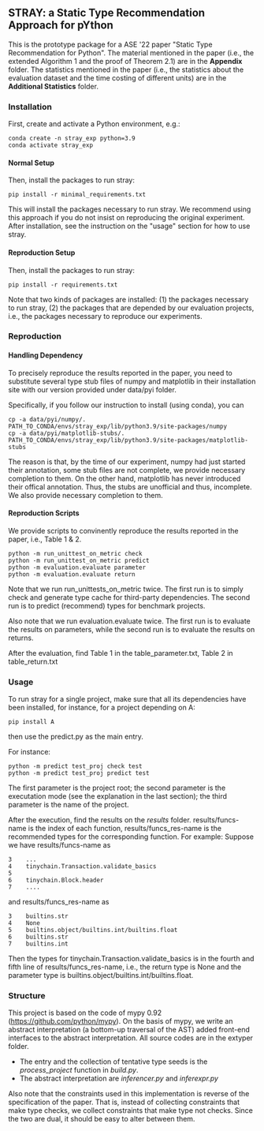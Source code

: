 ## STRAY: a Static Type Recommendation Approach for pYthon

This is the prototype package for a ASE '22 paper "Static Type Recommendation for Python". 
The material mentioned in the paper (i.e., the extended Algorithm 1 and the proof of Theorem 2.1) are in the **Appendix** folder. 
The statistics mentioned in the paper (i.e., the statistics about the evaluation dataset and the time costing of different units) are in the **Additional Statistics** folder. 




### Installation
First, create and activate a Python environment, e.g.: 

```
conda create -n stray_exp python=3.9
conda activate stray_exp
```
#### Normal Setup
Then, install the packages to run stray:

```
pip install -r minimal_requirements.txt
```

This will install the packages necessary to run stray. We recommend using this approach if you do not insist on reproducing the original experiment. 
After installation, see the instruction on the "usage" section for how to use stray. 



#### Reproduction Setup
Then, install the packages to run stray:

```
pip install -r requirements.txt
```

Note that two kinds of packages are installed: (1) the packages necessary to run stray, (2) the packages that are depended by our evaluation projects, i.e., the packages necessary to reproduce our experiments. 


### Reproduction

#### Handling Dependency
To precisely reproduce the results reported in the paper, you need to substitute several type stub files of numpy and matplotlib in their installation site with our version provided under data/pyi folder. 

Specifically, if you follow our instruction to install (using conda), you can 
```
cp -a data/pyi/numpy/. PATH_TO_CONDA/envs/stray_exp/lib/python3.9/site-packages/numpy
cp -a data/pyi/matplotlib-stubs/. PATH_TO_CONDA/envs/stray_exp/lib/python3.9/site-packages/matplotlib-stubs

```

The reason is that, by the time of our experiment, numpy had just started their annotation, some stub files are not complete, we provide necessary completion to them.  On the other hand, matplotlib has never introduced their offical annotation. Thus, the stubs are unofficial and thus, incomplete. We also provide necessary completion to them. 

#### Reproduction Scripts

We provide scripts to convinently reproduce the results reported in the paper, i.e., Table 1 & 2. 

```
python -m run_unittest_on_metric check
python -m run_unittest_on_metric predict
python -m evaluation.evaluate parameter
python -m evaluation.evaluate return
```
Note that we run run_unittests_on_metric twice. The first run is to simply check and generate type cache for third-party dependencies. The second run is to predict (recommend) types for benchmark projects. 

Also note that we run evaluation.evaluate twice. The first run is to evaluate the results on parameters, while the second run is to evaluate the results on returns. 

After the evaluation, find Table 1 in the table_parameter.txt, Table 2 in table_return.txt  

### Usage

To run stray for a single project, make sure that all its dependencies have been installed, for instance, for a project depending on A:

```
pip install A
```

then use the predict.py as the main entry.

For instance: 

```
python -m predict test_proj check test
python -m predict test_proj predict test
```

The first parameter is the project root; the second parameter is the executation mode (see the explanation in the last section); the third parameter is the name of the project. 

After the execution, find the results on the *results* folder. results/funcs-name is the index of each function, results/funcs_res-name is the recommended types for the corresponding function. For example: 
Suppose we have results/funcs-name as 
```
3    ...
4    tinychain.Transaction.validate_basics
5
6    tinychain.Block.header
7    ....
```
and results/funcs_res-name as 
```
3    builtins.str
4    None
5    builtins.object/builtins.int/builtins.float
6    builtins.str
7    builtins.int
```
Then the types for tinychain.Transaction.validate_basics is in the fourth and fifth line of results/funcs_res-name, i.e., the return type is None and the parameter type is builtins.object/builtins.int/builtins.float. 


### Structure

This project is based on the code of mypy 0.92 (https://github.com/python/mypy). On the basis of mypy, we write an abstract interpretation (a bottom-up traversal of the AST) added front-end interfaces to the abstract interpretation. All source codes are in the extyper folder. 

* The entry and the collection of tentative type seeds is the *process_project* function in *build.py*. 
* The abstract interpretation are *inferencer.py* and *inferexpr.py*


Also note that the constraints used in this implementation is reverse of the specification of the paper. That is, instead of collecting constraints that make type checks, we collect constraints that make type not checks. Since the two are dual, it should be easy to alter between them. 



